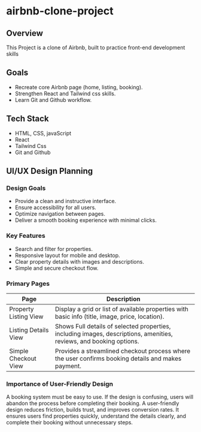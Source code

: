 # airbnb-clone-project

## Overview
This Project is a clone of Airbnb, built to practice front-end development skills

## Goals
- Recreate core Airbnb page (home, listing, booking).
- Strengthen React and Tailwind css skills.
- Learn Git and Github workflow.

## Tech Stack
- HTML, CSS, javaScript
- React
- Tailwind Css
- Git and Github

## UI/UX Design Planning

### Design Goals
- Provide a clean and instructive interface.
- Ensure accessibility for all users.
- Optimize navigation between pages.
- Deliver a smooth booking experience with minimal clicks.

###  Key Features
- Search and filter for properties.
- Responsive layout for mobile and desktop.
- Clear property details with images and descriptions.
- Simple and secure checkout flow.

### Primary Pages
| Page | Description |
|------|-------------|
| Property Listing View | Display a grid or list of available properties with basic info (title, image, price, location). |
| Listing Details View | Shows Full details of selected properties, including images, descriptions, amenities, reviews, and booking options. |
| Simple Checkout View | Provides a streamlined checkout process where the user confirms booking details and makes payment. |

### Importance of User-Friendly Design
A booking system must be easy to use. If the design is confusing, users will abandon the process before completing their booking. A user-friendly design reduces friction, builds trust, and improves conversion rates. It ensures users find properties quickly, understand the details clearly, and complete their booking without unnecessary steps.